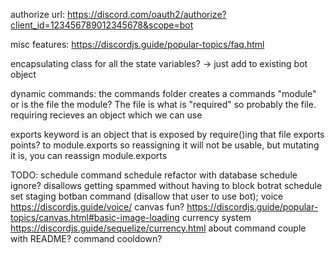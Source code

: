 authorize url:
https://discord.com/oauth2/authorize?client_id=123456789012345678&scope=bot

misc features:
https://discordjs.guide/popular-topics/faq.html

encapsulating class for all the state variables?
-> just add to existing bot object

dynamic commands:
the commands folder creates a commands "module" or is the file the module?
The file is what is "required" so probably the file.
requiring recieves an object which we can use

exports keyword is an object that is exposed by require()ing that file
exports points? to module.exports so reassigning it will not be usable, but mutating it is, you can reassign module.exports

TODO:
schedule command
schedule refactor with database
schedule ignore? disallows getting spammed without having to block botrat
schedule set staging
botban command (disallow that user to use bot);
voice https://discordjs.guide/voice/
canvas fun? https://discordjs.guide/popular-topics/canvas.html#basic-image-loading
currency system https://discordjs.guide/sequelize/currency.html
about command couple with README?
command cooldown?